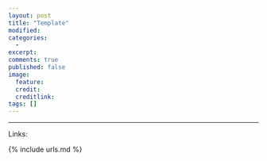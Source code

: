 ```yaml
---
layout: post
title: "Template"
modified:
categories: 
  - 
excerpt:
comments: true
published: false
image:
  feature:
  credit: 
  creditlink:
tags: []
---
```



---

Links:  



{% include urls.md %}